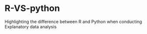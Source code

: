 # R-VS-python
Highlighting the difference between R and Python when conducting Explanatory data analysis
